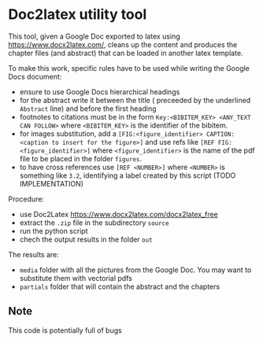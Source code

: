 # Doc2latex utility tool

This tool, given a Google Doc exported to latex using https://www.docx2latex.com/, cleans up the content and produces the chapter files (and abstract) that can be loaded in another latex template.

To make this work, specific rules have to be used while writing the Google Docs document:

- ensure to use Google Docs hierarchical headings
- for the abstract write it between the title ( preceeded by the underlined `Abstract` line) and before the first heading
- footnotes to citations must be in the form `Key:<BIBITEM_KEY> <ANY_TEXT CAN FOLLOW>` where `<BIBITEM_KEY>` is the identifier of the bibitem.
- for images substitution, add a `[FIG:<figure_identifier> CAPTION:<caption to insert for the figure>]` and use refs like `[REF FIG:<figure_identifier>]` where `<figure_identifier>` is the name of the pdf file to be placed in the folder `figures`.
- to have cross references use `[REF <NUMBER>]` where `<NUMBER>` is something like `3.2`, identifying a label created by this script (TODO IMPLEMENTATION)

Procedure:

- use Doc2Latex https://www.docx2latex.com/docx2latex_free
- extract the `.zip` file in the subdirectory `source`
- run the python script
- chech the output results in the folder `out`

The results are:

- `media` folder with all the pictures from the Google Doc. You may want to substitute them with vectorial pdfs
- `partials` folder that will contain the abstract and the chapters

## Note

This code is potentially full of bugs
